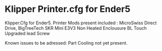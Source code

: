 # Klipper Printer.cfg for Ender5
Klipper.Cfg for Ender5. 
Printer Mods present included : 
MicroSwiss Direct Drive, 
BigTreeTech SKR Mini E3V3
Non Heated Enclousure
BL Touch
Upgraded lead Screw

Known issues to be adressed:
Part Cooling not yet present. 

